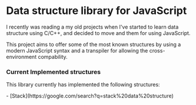 # Data structure library for JavaScript
<p> I recently was reading a my old projects when I've started to learn data structure using C/C++, and decided to move and them for using JavaScript. </p>

<p> This project aims to offer some of the most known structures by using a modern JavaScript syntax and a transpiler for allowing the cross-environment compability. </p>

### Current Implemented structures

<p> This library currently has implemented the following structures: </p>
- [Stack](https://google.com/search?q=stack%20data%20structure)

